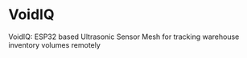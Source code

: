 # VoidIQ
VoidIQ: ESP32 based Ultrasonic Sensor Mesh for tracking warehouse inventory volumes remotely 
